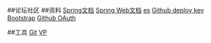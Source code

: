 ##论坛社区
##资料
[Spring文档](https://spring.io/guides)
[Spring Web文档](https://spring.io/guides/gs/serving-web-content/)
[es](https://elasticsearch.cn/explore)
[Github deploy key](https://developer.github.com/v3/guides/managing-deploy-keys/#deploy-keys)
[Bootstrap](https://v3.bootcss.com/getting-started/)
[Github OAuth](https://developer.github.com/app/building-oauth-apps/creating-an-oauth-app/)

##工具
[Git](https://git-scm.com/download)
[VP](https://www.visual-paradigm.com)